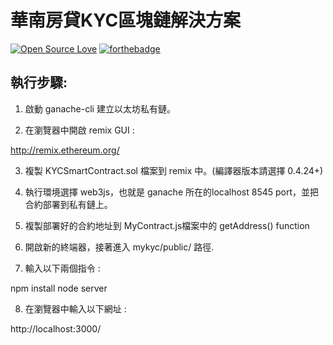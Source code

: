 # 華南房貸KYC區塊鏈解決方案
[![Open Source Love](https://badges.frapsoft.com/os/v2/open-source-150x25.png?v=103)](https://github.com/ellerbrock/open-source-badges/)
[![forthebadge](https://forthebadge.com/images/badges/built-with-love.svg)](https://forthebadge.com)

## 執行步驟:

1. 啟動 ganache-cli 建立以太坊私有鏈。

2. 在瀏覽器中開啟 remix GUI :
	
http://remix.ethereum.org/

3. 複製 KYCSmartContract.sol 檔案到 remix 中。(編譯器版本請選擇 0.4.24+)

4. 執行環境選擇 web3js，也就是 ganache 所在的localhost 8545 port，並把合約部署到私有鏈上。

5. 複製部署好的合約地址到 MyContract.js檔案中的 getAddress() function

6. 開啟新的終端器，接著進入 mykyc/public/ 路徑.

7. 輸入以下兩個指令 :

npm install
node server

8. 在瀏覽器中輸入以下網址 :
	
http://localhost:3000/


